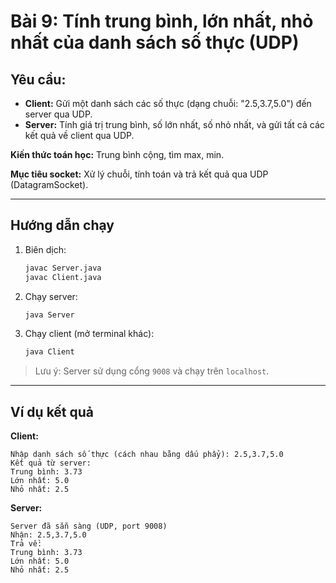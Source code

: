 # Bài 9: Tính trung bình, lớn nhất, nhỏ nhất của danh sách số thực (UDP)

## Yêu cầu:

- **Client:** Gửi một danh sách các số thực (dạng chuỗi: "2.5,3.7,5.0") đến server qua UDP.
- **Server:** Tính giá trị trung bình, số lớn nhất, số nhỏ nhất, và gửi tất cả các kết quả về client qua UDP.

**Kiến thức toán học:** Trung bình cộng, tìm max, min.

**Mục tiêu socket:** Xử lý chuỗi, tính toán và trả kết quả qua UDP (DatagramSocket).

---

## Hướng dẫn chạy

1. Biên dịch:
   ```bash
   javac Server.java
   javac Client.java
   ```
2. Chạy server:
   ```bash
   java Server
   ```
3. Chạy client (mở terminal khác):
   ```bash
   java Client
   ```

> Lưu ý: Server sử dụng cổng `9008` và chạy trên `localhost`.

---

## Ví dụ kết quả

**Client:**
```
Nhập danh sách số thực (cách nhau bằng dấu phẩy): 2.5,3.7,5.0
Kết quả từ server:
Trung bình: 3.73
Lớn nhất: 5.0
Nhỏ nhất: 2.5
```

**Server:**
```
Server đã sẵn sàng (UDP, port 9008)
Nhận: 2.5,3.7,5.0
Trả về:
Trung bình: 3.73
Lớn nhất: 5.0
Nhỏ nhất: 2.5
``` 